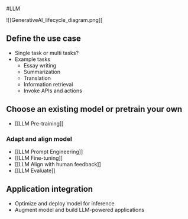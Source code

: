 #LLM 

![[GenerativeAI_lifecycle_diagram.png]]

## Define the use case
- Single task or multi tasks?
- Example tasks
	- Essay writing
	- Summarization
	- Translation
	- Information retrieval
	- Invoke APIs and actions

## Choose an existing model or pretrain your own
- [[LLM Pre-training]]

### Adapt and align model
- [[LLM Prompt Engineering]]
- [[LLM Fine-tuning]]
- [[LLM Align with human feedback]]
- [[LLM Evaluate]]

## Application integration
- Optimize and deploy model for inference
- Augment model and build LLM-powered applications